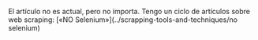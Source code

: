 El artículo no es actual, pero no importa. Tengo un ciclo de artículos sobre web scraping:
[«NO Selenium»](../scrapping-tools-and-techniques/no selenium)